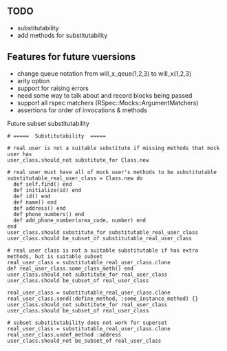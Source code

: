 TODO
----

* substitutability
* add methods for substitutability


Features for future vuersions
-----------------------------

* change queue notation from will_x_qeue(1,2,3) to will_x(1,2,3)
* arity option
* support for raising errors
* need some way to talk about and record blocks being passed
* support all rspec matchers (RSpec::Mocks::ArgumentMatchers)
* assertions for order of invocations & methods

Future subset substitutability

    # =====  Substitutability  =====

    # real user is not a suitable substitute if missing methods that mock user has
    user_class.should_not substitute_for Class.new

    # real user must have all of mock user's methods to be substitutable
    substitutable_real_user_class = Class.new do
      def self.find() end
      def initialize(id) end
      def id() end
      def name() end
      def address() end
      def phone_numbers() end
      def add_phone_number(area_code, number) end
    end
    user_class.should substitute_for substitutable_real_user_class
    user_class.should be_subset_of substitutable_real_user_class

    # real user class is not a suitable substitutable if has extra methods, but is suitable subset
    real_user_class = substitutable_real_user_class.clone
    def real_user_class.some_class_meth() end
    user_class.should_not substitute_for real_user_class
    user_class.should be_subset_of real_user_class

    real_user_class = substitutable_real_user_class.clone
    real_user_class.send(:define_method, :some_instance_method) {}
    user_class.should_not substitute_for real_user_class
    user_class.should be_subset_of real_user_class

    # subset substitutability does not work for superset
    real_user_class = substitutable_real_user_class.clone
    real_user_class.undef_method :address
    user_class.should_not be_subset_of real_user_class
